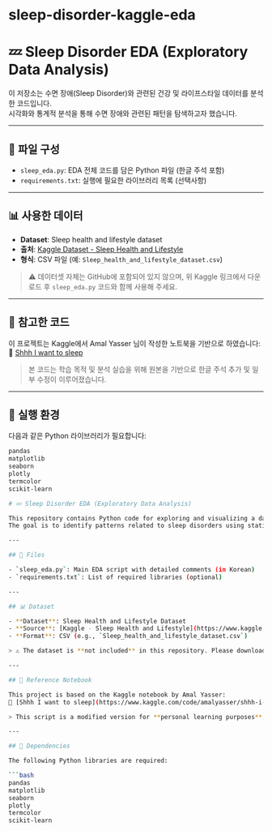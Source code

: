 # sleep-disorder-kaggle-eda
# 💤 Sleep Disorder EDA (Exploratory Data Analysis)

이 저장소는 수면 장애(Sleep Disorder)와 관련된 건강 및 라이프스타일 데이터를 분석한 코드입니다.  
시각화와 통계적 분석을 통해 수면 장애와 관련된 패턴을 탐색하고자 했습니다.

---

## 📁 파일 구성

- `sleep_eda.py`: EDA 전체 코드를 담은 Python 파일 (한글 주석 포함)
- `requirements.txt`: 실행에 필요한 라이브러리 목록 (선택사항)

---

## 📊 사용한 데이터

- **Dataset**: Sleep health and lifestyle dataset  
- **출처**: [Kaggle Dataset - Sleep Health and Lifestyle](https://www.kaggle.com/datasets/equbs/sleep-health-and-lifestyle-dataset)  
- **형식**: CSV 파일 (예: `Sleep_health_and_lifestyle_dataset.csv`)

> ⚠️ 데이터셋 자체는 GitHub에 포함되어 있지 않으며, 위 Kaggle 링크에서 다운로드 후 `sleep_eda.py` 코드와 함께 사용해 주세요.

---

## 🧠 참고한 코드

이 프로젝트는 Kaggle에서 Amal Yasser 님이 작성한 노트북을 기반으로 하였습니다:  
📎 [Shhh I want to sleep](https://www.kaggle.com/code/amalyasser/shhh-i-want-to-sleep)

> 본 코드는 학습 목적 및 분석 실습을 위해 원본을 기반으로 한글 주석 추가 및 일부 수정이 이루어졌습니다.

---

## 🐍 실행 환경

다음과 같은 Python 라이브러리가 필요합니다:

```bash
pandas
matplotlib
seaborn
plotly
termcolor
scikit-learn

# 💤 Sleep Disorder EDA (Exploratory Data Analysis)

This repository contains Python code for exploring and visualizing a dataset related to sleep disorders and lifestyle/health factors.  
The goal is to identify patterns related to sleep disorders using statistical summaries and visual analysis.

---

## 📁 Files

- `sleep_eda.py`: Main EDA script with detailed comments (in Korean)
- `requirements.txt`: List of required libraries (optional)

---

## 📊 Dataset

- **Dataset**: Sleep Health and Lifestyle Dataset  
- **Source**: [Kaggle - Sleep Health and Lifestyle](https://www.kaggle.com/datasets/equbs/sleep-health-and-lifestyle-dataset)  
- **Format**: CSV (e.g., `Sleep_health_and_lifestyle_dataset.csv`)

> ⚠️ The dataset is **not included** in this repository. Please download it from the Kaggle link and place it in your local directory to use the script.

---

## 🧠 Reference Notebook

This project is based on the Kaggle notebook by Amal Yasser:  
📎 [Shhh I want to sleep](https://www.kaggle.com/code/amalyasser/shhh-i-want-to-sleep)

> This script is a modified version for **personal learning purposes**, with Korean annotations and some code adjustments.

---

## 🐍 Dependencies

The following Python libraries are required:

```bash
pandas
matplotlib
seaborn
plotly
termcolor
scikit-learn

